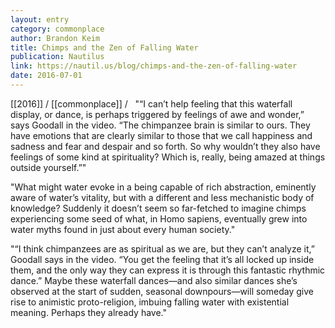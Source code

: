 ```yaml
---
layout: entry
category: commonplace
author: Brandon Keim
title: Chimps and the Zen of Falling Water
publication: Nautilus
link: https://nautil.us/blog/chimps-and-the-zen-of-falling-water
date: 2016-07-01
---
```


[[2016]] / [[commonplace]] / 
 
"“I can’t help feeling that this waterfall display, or dance, is perhaps triggered by feelings of awe and wonder,” says Goodall in the video. “The chimpanzee brain is similar to ours. They have emotions that are clearly similar to those that we call happiness and sadness and fear and despair and so forth. So why wouldn’t they also have feelings of some kind at spirituality? Which is, really, being amazed at things outside yourself.”"
 
 "What might water evoke in a being capable of rich abstraction, eminently aware of water’s vitality, but with a different and less mechanistic body of knowledge? Suddenly it doesn’t seem so far-fetched to imagine chimps experiencing some seed of what, in Homo sapiens, eventually grew into water myths found in just about every human society."
 
"“I think chimpanzees are as spiritual as we are, but they can’t analyze it,” Goodall says in the video. “You get the feeling that it’s all locked up inside them, and the only way they can express it is through this fantastic rhythmic dance.” Maybe these waterfall dances—and also similar dances she’s observed at the start of sudden, seasonal downpours—will someday give rise to animistic proto-religion, imbuing falling water with existential meaning. Perhaps they already have."

